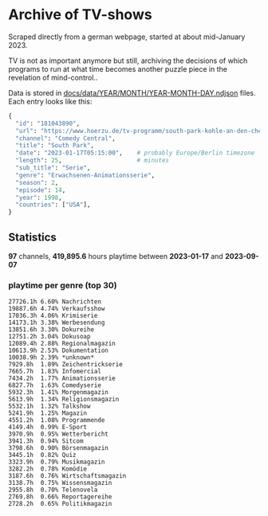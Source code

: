 # Archive of TV-shows

Scraped directly from a german webpage, started at about mid-January 2023.

TV is not as important anymore but still, archiving the decisions of which programs to run at what time
becomes another puzzle piece in the revelation of mind-control.. 

Data is stored in [docs/data/YEAR/MONTH/YEAR-MONTH-DAY.ndjson](docs/data/) files. 
Each entry looks like this:

```python
{
  "id": "181043890", 
  "url": "https://www.hoerzu.de/tv-programm/south-park-kohle-an-den-chefkoch/bid_181043890/", 
  "channel": "Comedy Central", 
  "title": "South Park", 
  "date": "2023-01-17T05:15:00",    # probably Europe/Berlin timezone 
  "length": 25,                     # minutes 
  "sub_title": "Serie", 
  "genre": "Erwachsenen-Animationsserie", 
  "season": 2, 
  "episode": 14, 
  "year": 1998, 
  "countries": ["USA"],
}
```

## Statistics

**97** channels, **419,895.6** hours playtime between **2023-01-17** and **2023-09-07**


### playtime per genre (top 30)

    27726.1h 6.60% Nachrichten
    19887.6h 4.74% Verkaufsshow
    17036.3h 4.06% Krimiserie
    14173.1h 3.38% Werbesendung
    13851.6h 3.30% Dokureihe
    12751.2h 3.04% Dokusoap
    12089.4h 2.88% Regionalmagazin
    10613.9h 2.53% Dokumentation
    10038.9h 2.39% *unknown*
    7929.8h  1.89% Zeichentrickserie
    7665.7h  1.83% Infomercial
    7434.2h  1.77% Animationsserie
    6827.7h  1.63% Comedyserie
    5932.3h  1.41% Morgenmagazin
    5613.9h  1.34% Religionsmagazin
    5532.1h  1.32% Talkshow
    5241.9h  1.25% Magazin
    4551.2h  1.08% Programmende
    4149.4h  0.99% E-Sport
    3970.9h  0.95% Wetterbericht
    3941.3h  0.94% Sitcom
    3798.6h  0.90% Börsenmagazin
    3445.1h  0.82% Quiz
    3323.9h  0.79% Musikmagazin
    3282.2h  0.78% Komödie
    3187.6h  0.76% Wirtschaftsmagazin
    3138.7h  0.75% Wissensmagazin
    2955.8h  0.70% Telenovela
    2769.8h  0.66% Reportagereihe
    2728.2h  0.65% Politikmagazin
